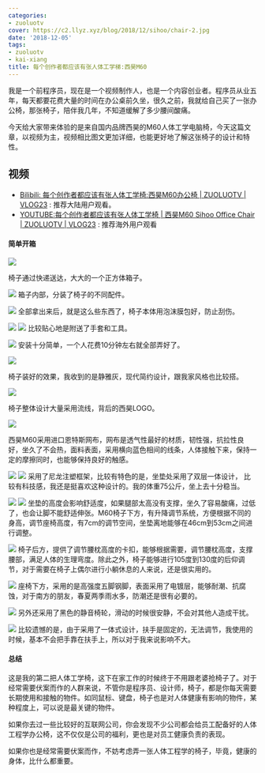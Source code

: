 ```yaml
---
categories:
- zuoluotv
cover: https://c2.llyz.xyz/blog/2018/12/sihoo/chair-2.jpg
date: '2018-12-05'
tags:
- zuoluotv
- kai-xiang
title: 每个创作者都应该有张人体工学梯:西昊M60
---
```


我是一个前程序员，现在是一个视频制作人，也是一个内容创业者。程序员从业五年，每天都要花费大量的时间在办公桌前久坐，很久之前，我就给自己买了一张办公椅，那张椅子，陪伴我几年，不知道缓解了多少腰间酸痛。

今天给大家带来体验的是来自国内品牌西昊的M60人体工学电脑椅，今天这篇文章，以视频为主，视频相比图文更加详细，也能更好地了解这张椅子的设计和特性。

## 视频

- [Bilibili: 每个创作者都应该有张人体工学椅:西昊M60办公椅 | ZUOLUOTV | VLOG23](https://www.bilibili.com/video/av37409319/) : 推荐大陆用户观看。
- [YOUTUBE:每个创作者都应该有张人体工学椅 | 西昊M60 Sihoo Office Chair | ZUOLUOTV | VLOG23](https://youtu.be/MdsKcLbTlPU) : 推荐海外用户观看

#### 简单开箱

![](https://c2.llyz.xyz/blog/2018/12/sihoo/chair-2.jpg)

椅子通过快递送达，大大的一个正方体箱子。

![](https://c2.llyz.xyz/blog/2018/12/sihoo/chair-3.jpg) 箱子内部，分装了椅子的不同配件。

![](https://c2.llyz.xyz/blog/2018/12/sihoo/chair-5.jpg) 全部拿出来后，就是这么些东西了，椅子本体用泡沫膜包好，防止刮伤。

![](https://c2.llyz.xyz/blog/2018/12/sihoo/chair-4.jpg) ![](https://c2.llyz.xyz/blog/2018/12/sihoo/chair-1.jpg) 比较贴心地是附送了手套和工具。

![](https://c2.llyz.xyz/blog/2018/12/sihoo/chair-65.jpg) 安装十分简单，一个人花费10分钟左右就全部弄好了。

![](https://c2.llyz.xyz/blog/2018/12/sihoo/chair-7.jpg)

椅子装好的效果，我收到的是静雅灰，现代简约设计，跟我家风格也比较搭。

![](https://c2.llyz.xyz/blog/2018/12/sihoo/chair-25.jpg)

椅子整体设计大量采用流线，背后的西昊LOGO。

![](https://c2.llyz.xyz/blog/2018/12/sihoo/chair-9.jpg)

西昊M60采用进口恩特斯网布，网布是透气性最好的材质，韧性强，抗拉性良好，坐久了不会热，面料表面，采用横向蓝色相间的线条，人体接触下来，保持一定的摩擦同时，也能够保持良好的触感。

![](https://c2.llyz.xyz/blog/2018/12/sihoo/chair-14.jpg) ![](https://c2.llyz.xyz/blog/2018/12/sihoo/chair-21.jpg) 采用了尼龙注塑框架，比较有特色的是，坐垫处采用了双层一体设计， 比较有科技感，我还是挺喜欢这种设计的。我的体重75公斤，坐上去十分稳当。

![](https://c2.llyz.xyz/blog/2018/12/sihoo/chair-17.jpg) ![](https://c2.llyz.xyz/blog/2018/12/sihoo/chair-18.jpg) 坐垫的高度会影响舒适度，如果腿部太高没有支撑，坐久了容易酸痛，过低了，也会让脚不能舒适伸张。M60椅子下方，有升降调节系统，方便根据不同的身高，调节座椅高度，有7cm的调节空间，坐垫离地能够在46cm到53cm之间进行调整。

![](https://c2.llyz.xyz/blog/2018/12/sihoo/chair-24.jpg) 椅子后方，提供了调节腰枕高度的卡扣，能够根据需要，调节腰枕高度，支撑腰部，满足人体的生理弯度。除此之外，椅子能够进行105度到130度的后仰调节，对于需要在椅子上偶尔进行小躺休息的人来说，还是很实用的。

![](https://c2.llyz.xyz/blog/2018/12/sihoo/chair-22.jpg) 座椅下方，采用的是高强度五脚钢脚，表面采用了电镀层，能够耐潮、抗腐蚀，对于南方的朋友，春夏两季雨水多，防潮还是很有必要的。

![](https://c2.llyz.xyz/blog/2018/12/sihoo/chair-23.jpg) 另外还采用了黑色的静音椅轮，滑动的时候很安静，不会对其他人造成干扰。

![](https://c2.llyz.xyz/blog/2018/12/sihoo/chair-15.jpg) 比较遗憾的是，由于采用了一体式设计，扶手是固定的，无法调节，我使用的时候，基本不会把手靠在扶手上，所以对于我来说影响不大。

#### 总结

这是我的第二把人体工学椅，这下在家工作的时候终于不用跟老婆抢椅子了。对于经常需要伏案而作的人群来说，不管你是程序员、设计师，椅子，都是你每天需要长期使用和接触的物件。如同鼠标、键盘，椅子也是对人体健康有影响的物件，某种程度上，可以说是最关键的物件。

如果你去过一些比较好的互联网公司，你会发现不少公司都会给员工配备好的人体工程学办公椅，这不仅仅是公司的福利，更也是对员工健康负责的表现。

如果你也是经常需要伏案而作，不妨考虑弄一张人体工程学的椅子，毕竟，健康的身体，比什么都重要。
